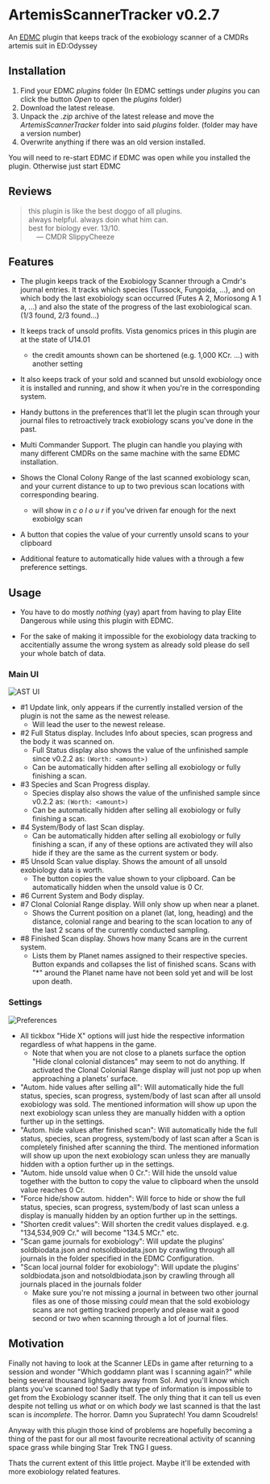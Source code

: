 # ArtemisScannerTracker v0.2.7
 An [EDMC](https://github.com/EDCD/EDMarketConnector) plugin that keeps track of the exobiology scanner of a CMDRs artemis suit in ED:Odyssey


## Installation

1. Find your EDMC _plugins_ folder (In EDMC settings under _plugins_ you can click the button _Open_ to open the _plugins_ folder)
2. Download the latest release.
3. Unpack the _.zip_ archive of the latest release and move the _ArtemisScannerTracker_ folder into said _plugins_ folder. (folder may have a version number)
4. Overwrite anything if there was an old version installed.

You will need to re-start EDMC if EDMC was open while you installed the plugin. Otherwise just start EDMC

## Reviews

> this plugin is like the best doggo of all plugins.  
> always helpful.  always doin what him can.  
> best for biology ever.  13/10.  
>     — CMDR SlippyCheeze

## Features

- The plugin keeps track of the Exobiology Scanner through a Cmdr's journal entries.
It tracks which species (Tussock, Fungoida, ...), and on which body the last exobiology scan occurred (Futes A 2, Moriosong A 1 a, ...) and also the state of the progress of the last exobiological scan. (1/3 found, 2/3 found...)

- It keeps track of unsold profits. Vista genomics prices in this plugin are at the state of U14.01
    - the credit amounts shown can be shortened (e.g. 1,000 KCr. ...) with another setting
 
- It also keeps track of your sold and scanned but unsold exobiology once it is installed and running, and show it when you're in the corresponding system.

- Handy buttons in the preferences that'll let the plugin scan through your journal files to retroactively track exobiology scans you've done in the past.

- Multi Commander Support. The plugin can handle you playing with many different CMDRs on the same machine with the same EDMC installation.

- Shows the Clonal Colony Range of the last scanned exobiology scan, and your current distance to up to two previous scan locations with corresponding bearing.
    - will show in _c o l o u r_ if you've driven far enough for the next exobiolgy scan

- A button that copies the value of your currently unsold scans to your clipboard

- Additional feature to automatically hide values with a through a few preference settings.


## Usage

- You have to do mostly _nothing_ (yay) apart from having to play Elite Dangerous while using this plugin with EDMC.

- For the sake of making it impossible for the exobiology data tracking to accitentially assume the wrong system as already sold please do sell your whole batch of data.

### Main UI
![AST UI](https://i.imgur.com/nemRFxj.png "main plugin ui pic annotated")

- #1 Update link, only appears if the currently installed version of the plugin is not the same as the newest release.
    - Will lead the user to the newest release.
- #2 Full Status display. Includes Info about species, scan progress and the body it was scanned on.
    - Full Status display also shows the value of the unfinished sample since v0.2.2 as: `(Worth: <amount>)`
    - Can be automatically hidden after selling all exobiology or fully finishing a scan.
- #3 Species and Scan Progress display.
    - Species display also shows the value of the unfinished sample since v0.2.2 as: `(Worth: <amount>)`
    - Can be automatically hidden after selling all exobiology or fully finishing a scan.
- #4 System/Body of last Scan display.
    - Can be automatically hidden after selling all exobiology or fully finishing a scan, if any of these options are activated they will also hide if they are the same as the current system or body.
- #5 Unsold Scan value display. Shows the amount of all unsold exobiology data is worth.
    - The button copies the value shown to your clipboard. Can be automatically hidden when the unsold value is 0 Cr.
- #6 Current System and Body display.
- #7 Clonal Colonial Range display. Will only show up when near a planet.
    - Shows the Current position on a planet (lat, long, heading) and the distance, colonial range and bearing to the scan location to any of the last 2 scans of the currently conducted sampling.
- #8 Finished Scan display. Shows how many Scans are in the current system.
    - Lists them by Planet names assigned to their respective species. Button expands and collapses the list of finished scans. Scans with "*" around the Planet name have not been sold yet and will be lost upon death.

### Settings
![Preferences](https://i.imgur.com/bdMBvDQ.png "preferences ui")

- All tickbox "Hide X" options will just hide the respective information regardless of what happens in the game.
    - Note that when you are not close to a planets surface the option "Hide clonal colonial distances" may seem to not do anything. If activated the Clonal Colonial Range display will just not pop up when approaching a planets' surface.
- "Autom. hide values after selling all": Will automatically hide the full status, species, scan progress, system/body of last scan after all unsold exobiology was sold. The mentioned information will show up upon the next exobiology scan unless they are manually hidden with a option further up in the settings.
- "Autom. hide values after finished scan": Will automatically hide the full status, species, scan progress, system/body of last scan after a Scan is completely finished after scanning the third. The mentioned information will show up upon the next exobiology scan unless they are manually hidden with a option further up in the settings.
- "Autom. hide unsold value when 0 Cr.": Will hide the unsold value together with the button to copy the value to clipboard when the unsold value reaches 0 Cr.
- "Force hide/show autom. hidden": Will force to hide or show the full status, species, scan progress, system/body of last scan unless a display is manually hidden by an option further up in the settings.
- "Shorten credit values": Will shorten the credit values displayed. e.g. "134,534,909 Cr." will become "134.5 MCr." etc.
- "Scan game journals for exobiology": Will update the plugins' soldbiodata.json and notsoldbiodata.json by crawling through all journals in the folder specified in the EDMC Configuration.
- "Scan local journal folder for exobiology": Will update the plugins' soldbiodata.json and notsoldbiodata.json by crawling through all journals placed in the journals folder 
    -  Make sure you're not missing a journal in between two other journal files as one of those missing _could_ mean that the sold exobiology scans are not getting tracked properly and please wait a good second or two when scanning through a lot of journal files.

## Motivation

Finally not having to look at the Scanner LEDs in game after returning to a session and wonder "Which goddamn plant was I scanning again?"
while being several thousand lightyears away from Sol. And you'll know which plants you've scanned too!
Sadly that type of information is impossible to get from the Exobiology scanner itself. 
The only thing that it can tell us even despite not telling us _what_ or on which _body_ we last scanned is that the last scan is _incomplete_. The horror. Damn you Supratech! You damn Scoudrels!

Anyway with this plugin those kind of problems are hopefully becoming a thing of the past for our all most favourite recreational activity of scanning space grass while binging Star Trek TNG I guess.

Thats the current extent of this little project. Maybe it'll be extended with more exobiology related features.
